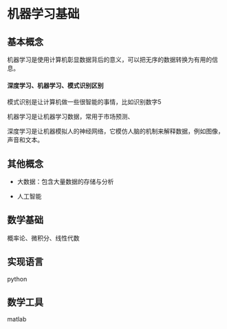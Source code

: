 # 机器学习基础
## 基本概念
机器学习是使用计算机彰显数据背后的意义，可以把无序的数据转换为有用的信息。

#### 深度学习、机器学习、模式识别区别

模式识别是让计算机做一些很智能的事情，比如识别数字5

机器学习是让机器学习数据，常用于市场预测、

深度学习是让机器模拟人的神经网络，它模仿人脑的机制来解释数据，例如图像，声音和文本。

## 其他概念

+ 大数据：包含大量数据的存储与分析

+ 人工智能

## 数学基础
概率论、微积分、线性代数

## 实现语言
python

## 数学工具
matlab